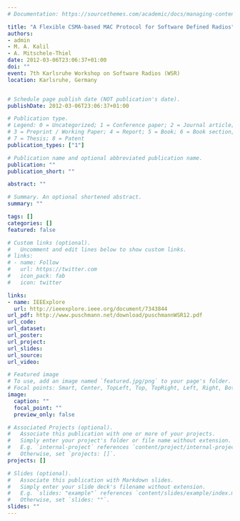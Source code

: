 ```yaml
---
# Documentation: https://sourcethemes.com/academic/docs/managing-content/

title: "A Flexible CSMA-based MAC Protocol for Software Defined Radios"
authors:
- admin
- M. A. Kalil
- A. Mitschele-Thiel
date: 2012-03-06T23:06:37+01:00
doi: ""
event: 7th Karlsruhe Workshop on Software Radios (WSR)
location: Karlsruhe, Germany


# Schedule page publish date (NOT publication's date).
publishDate: 2012-03-06T23:06:37+01:00

# Publication type.
# Legend: 0 = Uncategorized; 1 = Conference paper; 2 = Journal article;
# 3 = Preprint / Working Paper; 4 = Report; 5 = Book; 6 = Book section;
# 7 = Thesis; 8 = Patent
publication_types: ["1"]

# Publication name and optional abbreviated publication name.
publication: ""
publication_short: ""

abstract: ""  

# Summary. An optional shortened abstract.
summary: ""

tags: []
categories: []
featured: false

# Custom links (optional).
#   Uncomment and edit lines below to show custom links.
# links:
# - name: Follow
#   url: https://twitter.com
#   icon_pack: fab
#   icon: twitter

links:
- name: IEEExplore
  url: http://ieeexplore.ieee.org/document/7343844
url_pdf: http://www.puschmann.net/download/puschmannWSR12.pdf
url_code:
url_dataset:
url_poster:
url_project:
url_slides:
url_source:
url_video:

# Featured image
# To use, add an image named `featured.jpg/png` to your page's folder. 
# Focal points: Smart, Center, TopLeft, Top, TopRight, Left, Right, BottomLeft, Bottom, BottomRight.
image:
  caption: ""
  focal_point: ""
  preview_only: false

# Associated Projects (optional).
#   Associate this publication with one or more of your projects.
#   Simply enter your project's folder or file name without extension.
#   E.g. `internal-project` references `content/project/internal-project/index.md`.
#   Otherwise, set `projects: []`.
projects: []

# Slides (optional).
#   Associate this publication with Markdown slides.
#   Simply enter your slide deck's filename without extension.
#   E.g. `slides: "example"` references `content/slides/example/index.md`.
#   Otherwise, set `slides: ""`.
slides: ""
---
```

